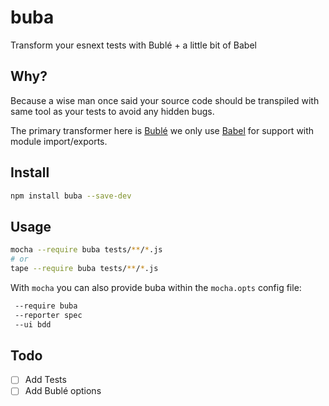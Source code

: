 # buba
Transform your esnext tests with Bublé + a little bit of Babel


## Why?
Because a wise man once said your source code should be transpiled with same tool as your tests to avoid any hidden bugs.

The primary transformer here is [Bublé](buble.surge.sh/#) we only use [Babel](babeljs.io) for support with module import/exports.


## Install

```sh
npm install buba --save-dev
```

## Usage

```sh
mocha --require buba tests/**/*.js
# or
tape --require buba tests/**/*.js
```

With `mocha` you can also provide buba within the `mocha.opts` config file:

```sh
 --require buba
 --reporter spec
 --ui bdd
```

## Todo
- [ ] Add Tests
- [ ] Add Bublé options
